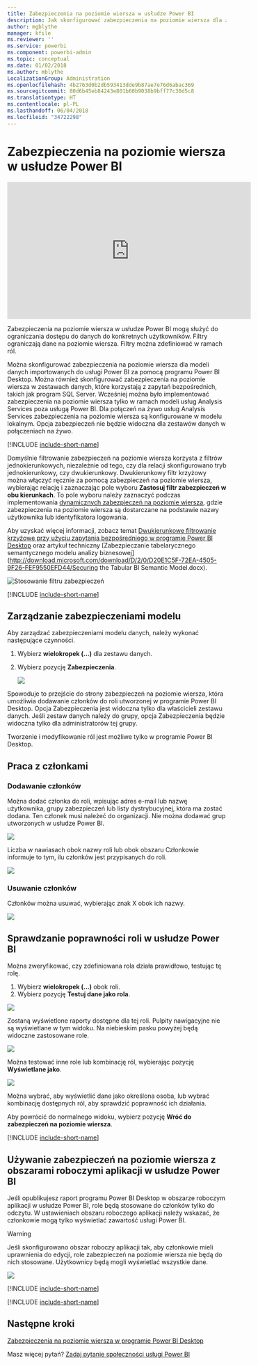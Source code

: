 ```yaml
---
title: Zabezpieczenia na poziomie wiersza w usłudze Power BI
description: Jak skonfigurować zabezpieczenia na poziomie wiersza dla zaimportowanych zestawów danych oraz zapytanie bezpośrednie w usłudze Power BI.
author: mgblythe
manager: kfile
ms.reviewer: ''
ms.service: powerbi
ms.component: powerbi-admin
ms.topic: conceptual
ms.date: 01/02/2018
ms.author: mblythe
LocalizationGroup: Administration
ms.openlocfilehash: 4b2763d0b2db593413dde9b87ae7e76d6abac369
ms.sourcegitcommit: 80d6b45eb84243e801b60b9038b9bff77c30d5c8
ms.translationtype: HT
ms.contentlocale: pl-PL
ms.lasthandoff: 06/04/2018
ms.locfileid: "34722298"
---
```

# <a name="row-level-security-rls-with-power-bi"></a>Zabezpieczenia na poziomie wiersza w usłudze Power BI
<iframe width="560" height="315" src="https://www.youtube.com/embed/67fK0GoVQ80?showinfo=0" frameborder="0" allowfullscreen></iframe>

Zabezpieczenia na poziomie wiersza w usłudze Power BI mogą służyć do ograniczania dostępu do danych do konkretnych użytkowników. Filtry ograniczają dane na poziomie wiersza. Filtry można zdefiniować w ramach ról.

Można skonfigurować zabezpieczenia na poziomie wiersza dla modeli danych importowanych do usługi Power BI za pomocą programu Power BI Desktop. Można również skonfigurować zabezpieczenia na poziomie wiersza w zestawach danych, które korzystają z zapytań bezpośrednich, takich jak program SQL Server. Wcześniej można było implementować zabezpieczenia na poziomie wiersza tylko w ramach modeli usług Analysis Services poza usługą Power BI. Dla połączeń na żywo usług Analysis Services zabezpieczenia na poziomie wiersza są konfigurowane w modelu lokalnym. Opcja zabezpieczeń nie będzie widoczna dla zestawów danych w połączeniach na żywo.

[!INCLUDE [include-short-name](./includes/rls-desktop-define-roles.md)]

Domyślnie filtrowanie zabezpieczeń na poziomie wiersza korzysta z filtrów jednokierunkowych, niezależnie od tego, czy dla relacji skonfigurowano tryb jednokierunkowy, czy dwukierunkowy. Dwukierunkowy filtr krzyżowy można włączyć ręcznie za pomocą zabezpieczeń na poziomie wiersza, wybierając relację i zaznaczając pole wyboru **Zastosuj filtr zabezpieczeń w obu kierunkach**. To pole wyboru należy zaznaczyć podczas implementowania [dynamicznych zabezpieczeń na poziomie wiersza](https://docs.microsoft.com/sql/analysis-services/supplemental-lesson-implement-dynamic-security-by-using-row-filters), gdzie zabezpieczenia na poziomie wiersza są dostarczane na podstawie nazwy użytkownika lub identyfikatora logowania. 

Aby uzyskać więcej informacji, zobacz temat [Dwukierunkowe filtrowanie krzyżowe przy użyciu zapytania bezpośredniego w programie Power BI Desktop](desktop-bidirectional-filtering.md) oraz artykuł techniczny [Zabezpieczanie tabelarycznego semantycznego modelu analizy biznesowej](http://download.microsoft.com/download/D/2/0/D20E1C5F-72EA-4505-9F26-FEF9550EFD44/Securing the Tabular BI Semantic Model.docx).

![Stosowanie filtru zabezpieczeń](media/service-admin-rls/rls-apply-security-filter.png)


[!INCLUDE [include-short-name](./includes/rls-desktop-view-as-roles.md)]

## <a name="manage-security-on-your-model"></a>Zarządzanie zabezpieczeniami modelu
Aby zarządzać zabezpieczeniami modelu danych, należy wykonać następujące czynności.

1. Wybierz **wielokropek (…)** dla zestawu danych.
2. Wybierz pozycję **Zabezpieczenia**.
   
   ![](media/service-admin-rls/rls-security.png)

Spowoduje to przejście do strony zabezpieczeń na poziomie wiersza, która umożliwia dodawanie członków do roli utworzonej w programie Power BI Desktop. Opcja Zabezpieczenia jest widoczna tylko dla właścicieli zestawu danych. Jeśli zestaw danych należy do grupy, opcja Zabezpieczenia będzie widoczna tylko dla administratorów tej grupy. 

Tworzenie i modyfikowanie ról jest możliwe tylko w programie Power BI Desktop.

## <a name="working-with-members"></a>Praca z członkami
### <a name="add-members"></a>Dodawanie członków
Można dodać członka do roli, wpisując adres e-mail lub nazwę użytkownika, grupy zabezpieczeń lub listy dystrybucyjnej, która ma zostać dodana. Ten członek musi należeć do organizacji. Nie można dodawać grup utworzonych w usłudze Power BI.

![](media/service-admin-rls/rls-add-member.png)

Liczba w nawiasach obok nazwy roli lub obok obszaru Członkowie informuje to tym, ilu członków jest przypisanych do roli.

![](media/service-admin-rls/rls-member-count.png)

### <a name="remove-members"></a>Usuwanie członków
Członków można usuwać, wybierając znak X obok ich nazwy. 

![](media/service-admin-rls/rls-remove-member.png)

## <a name="validating-the-role-within-the-power-bi-service"></a>Sprawdzanie poprawności roli w usłudze Power BI
Można zweryfikować, czy zdefiniowana rola działa prawidłowo, testując tę rolę. 

1. Wybierz **wielokropek (...)** obok roli.
2. Wybierz pozycję **Testuj dane jako rola**.

![](media/service-admin-rls/rls-test-role.png)

Zostaną wyświetlone raporty dostępne dla tej roli. Pulpity nawigacyjne nie są wyświetlane w tym widoku. Na niebieskim pasku powyżej będą widoczne zastosowane role.

![](media/service-admin-rls/rls-test-role2.png)

Można testować inne role lub kombinację ról, wybierając pozycję **Wyświetlane jako**.

![](media/service-admin-rls/rls-test-role3.png)

Można wybrać, aby wyświetlić dane jako określona osoba, lub wybrać kombinację dostępnych ról, aby sprawdzić poprawność ich działania. 

Aby powrócić do normalnego widoku, wybierz pozycję **Wróć do zabezpieczeń na poziomie wiersza**.

[!INCLUDE [include-short-name](./includes/rls-usernames.md)]

## <a name="using-rls-with-app-workspaces-in-power-bi"></a>Używanie zabezpieczeń na poziomie wiersza z obszarami roboczymi aplikacji w usłudze Power BI
Jeśli opublikujesz raport programu Power BI Desktop w obszarze roboczym aplikacji w usłudze Power BI, role będą stosowane do członków tylko do odczytu. W ustawieniach obszaru roboczego aplikacji należy wskazać, że członkowie mogą tylko wyświetlać zawartość usługi Power BI.

> [!WARNING]
> Jeśli skonfigurowano obszar roboczy aplikacji tak, aby członkowie mieli uprawnienia do edycji, role zabezpieczeń na poziomie wiersza nie będą do nich stosowane. Użytkownicy będą mogli wyświetlać wszystkie dane.
> 
> 

![](media/service-admin-rls/rls-group-settings.png)

[!INCLUDE [include-short-name](./includes/rls-limitations.md)]

[!INCLUDE [include-short-name](./includes/rls-faq.md)]

## <a name="next-steps"></a>Następne kroki
[Zabezpieczenia na poziomie wiersza w programie Power BI Desktop](desktop-rls.md)  

Masz więcej pytań? [Zadaj pytanie społeczności usługi Power BI](http://community.powerbi.com/)

